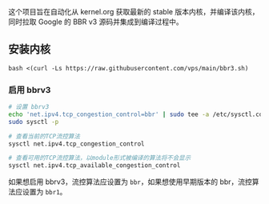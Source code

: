 这个项目旨在自动化从 kernel.org 获取最新的 stable 版本内核，并编译该内核，同时拉取 Google 的 BBR v3 源码并集成到编译过程中。

## 安装内核
```shell
bash <(curl -Ls https://raw.githubusercontent.com/vps/main/bbr3.sh) 
```

### 启用 bbrv3

```bash
# 设置 bbrv3
echo 'net.ipv4.tcp_congestion_control=bbr' | sudo tee -a /etc/sysctl.conf
sudo sysctl -p

# 查看当前的TCP流控算法
sysctl net.ipv4.tcp_congestion_control

# 查看可用的TCP流控算法，以module形式被编译的算法将不会显示
sysctl net.ipv4.tcp_available_congestion_control
```

如果想启用 bbrv3，流控算法应设置为 `bbr`，如果想使用早期版本的 bbr，流控算法应设置为 `bbr1`。
